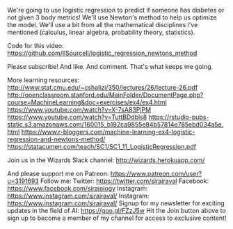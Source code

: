 We're going to use logistic regression to predict if someone has diabetes or not given 3 body metrics! We'll use Newton's method to help us optimize the model. We'll use a bit from all the mathematical disciplines i've mentioned (calculus, linear algebra, probability theory, statistics). 

Code for this video:
https://github.com/llSourcell/logistic_regression_newtons_method

Please subscribe! And like. And comment. That's what keeps me going.

More learning resources:
http://www.stat.cmu.edu/~cshalizi/350/lectures/26/lecture-26.pdf
http://openclassroom.stanford.edu/MainFolder/DocumentPage.php?course=MachineLearning&doc=exercises/ex4/ex4.html
https://www.youtube.com/watch?v=X-7sA83PjPM
https://www.youtube.com/watch?v=TuttBDdbls8
https://rstudio-pubs-static.s3.amazonaws.com/160015_b192ca9855e84b57814e785ebd034a5e.html
https://www.r-bloggers.com/machine-learning-ex4-logistic-regression-and-newtons-method/
https://statacumen.com/teach/SC1/SC1_11_LogisticRegression.pdf

Join us in the Wizards Slack channel:
http://wizards.herokuapp.com/

And please support me on Patreon:
https://www.patreon.com/user?u=3191693
Follow me:
Twitter: https://twitter.com/sirajraval
Facebook: https://www.facebook.com/sirajology Instagram: https://www.instagram.com/sirajraval/ Instagram: https://www.instagram.com/sirajraval/ 
Signup for my newsletter for exciting updates in the field of AI:
https://goo.gl/FZzJ5w
Hit the Join button above to sign up to become a member of my channel for access to exclusive content!